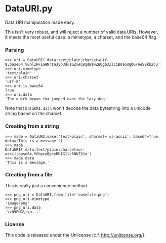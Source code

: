 # DataURI.py

Data URI manipulation made easy.

This isn't very robust, and will reject a number of valid data URIs. However, it meets the most useful case: a mimetype, a charset, and the base64 flag.


### Parsing

```pycon
>>> uri = DataURI('data:text/plain;charset=utf-8;base64,VGhlIHF1aWNrIGJyb3duIGZveCBqdW1wZWQgb3ZlciB0aGUgbGF6eSBkb2cu')
>>> uri.mimetype
'text/plain'
>>> uri.charset
'utf-8'
>>> uri.is_base64
True
>>> uri.data
'The quick brown fox jumped over the lazy dog.'
```

Note that `DataURI.data` won't decode the data bytestring into a unicode string based on the charset.


### Creating from a string

```pycon
>>> made = DataURI.make('text/plain', charset='us-ascii', base64=True, data='This is a message.')
>>> made
DataURI('data:text/plain;charset=us-ascii;base64,VGhpcyBpcyBhIG1lc3NhZ2Uu')
>>> made.data
'This is a message.'
```


### Creating from a file

This is really just a convenience method.

```pycon
>>> png_uri = DataURI.from_file('somefile.png')
>>> png_uri.mimetype
'image/png'
>>> png_uri.data
'\x89PNG\r\n...'
```

### License

This code is released under the Unlicense (c.f. <http://unlicense.org/>).